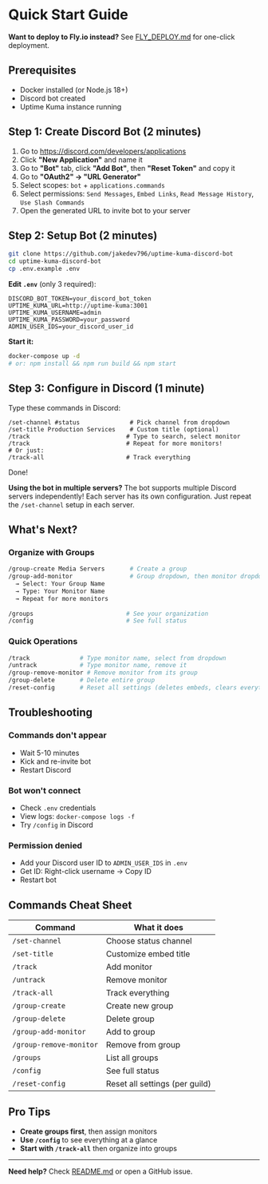 # Quick Start Guide

**Want to deploy to Fly.io instead?** See [FLY_DEPLOY.md](FLY_DEPLOY.md) for one-click deployment.

## Prerequisites

- Docker installed (or Node.js 18+)
- Discord bot created
- Uptime Kuma instance running

## Step 1: Create Discord Bot (2 minutes)

1. Go to https://discord.com/developers/applications
2. Click **"New Application"** and name it
3. Go to **"Bot"** tab, click **"Add Bot"**, then **"Reset Token"** and copy it
4. Go to **"OAuth2" → "URL Generator"**
5. Select scopes: `bot` + `applications.commands`
6. Select permissions: `Send Messages`, `Embed Links`, `Read Message History`, `Use Slash Commands`
7. Open the generated URL to invite bot to your server

## Step 2: Setup Bot (2 minutes)

```bash
git clone https://github.com/jakedev796/uptime-kuma-discord-bot
cd uptime-kuma-discord-bot
cp .env.example .env
```

**Edit `.env`** (only 3 required):
```env
DISCORD_BOT_TOKEN=your_discord_bot_token
UPTIME_KUMA_URL=http://uptime-kuma:3001
UPTIME_KUMA_USERNAME=admin
UPTIME_KUMA_PASSWORD=your_password
ADMIN_USER_IDS=your_discord_user_id
```

**Start it:**
```bash
docker-compose up -d
# or: npm install && npm run build && npm start
```

## Step 3: Configure in Discord (1 minute)

Type these commands in Discord:

```
/set-channel #status              # Pick channel from dropdown
/set-title Production Services    # Custom title (optional)
/track                           # Type to search, select monitor
/track                           # Repeat for more monitors!
# Or just:
/track-all                       # Track everything
```

Done!

**Using the bot in multiple servers?**
The bot supports multiple Discord servers independently! Each server has its own configuration. Just repeat the `/set-channel` setup in each server.

## What's Next?

### Organize with Groups

```bash
/group-create Media Servers       # Create a group
/group-add-monitor                # Group dropdown, then monitor dropdown
  → Select: Your Group Name
  → Type: Your Monitor Name
  → Repeat for more monitors
  
/groups                          # See your organization
/config                          # See full status
```

### Quick Operations

```bash
/track              # Type monitor name, select from dropdown
/untrack            # Type monitor name, remove it
/group-remove-monitor # Remove monitor from its group
/group-delete       # Delete entire group
/reset-config       # Reset all settings (deletes embeds, clears everything)
```

## Troubleshooting

### Commands don't appear
- Wait 5-10 minutes
- Kick and re-invite bot
- Restart Discord

### Bot won't connect
- Check `.env` credentials
- View logs: `docker-compose logs -f`
- Try `/config` in Discord

### Permission denied
- Add your Discord user ID to `ADMIN_USER_IDS` in `.env`
- Get ID: Right-click username → Copy ID
- Restart bot

## Commands Cheat Sheet

| Command | What it does |
|---------|--------------|
| `/set-channel` | Choose status channel |
| `/set-title` | Customize embed title |
| `/track` | Add monitor |
| `/untrack` | Remove monitor |
| `/track-all` | Track everything |
| `/group-create` | Create new group |
| `/group-delete` | Delete group |
| `/group-add-monitor` | Add to group |
| `/group-remove-monitor` | Remove from group |
| `/groups` | List all groups |
| `/config` | See full status |
| `/reset-config` | Reset all settings (per guild) |


## Pro Tips

- **Create groups first**, then assign monitors
- **Use `/config`** to see everything at a glance
- **Start with `/track-all`** then organize into groups

---

**Need help?** Check [README.md](README.md) or open a GitHub issue.